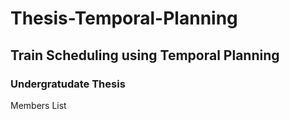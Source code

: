 # Thesis-Temporal-Planning
## Train Scheduling using Temporal Planning
### Undergratudate Thesis 
Members List
